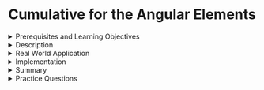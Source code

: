 # Cumulative for the  Angular Elements
<details><summary>Prerequisites and Learning Objectives</summary>

# Prerequisites

- Sound knowledge of HTML, CSS, and JavaScript.
- The basic idea of the MVC (Model-View-Controller) architecture.
- Basic knowledge about TypeScript.


# Learning Objectives

- To define Angular Elements.
</details>
<details><summary>Description</summary>

# Description

### Angular Elements

Angular elements are used to package Angular components as custom elements, a web standard for defining new HTML elements.

- A registry is maintained by the browser to keep track of all the custom elements.
- The registry is mapped to a JavaScript class which controls the behaviour and output of the element.
- Angular elements are part of the `@angular/elements` package.
- `createCustomElement()` function is used to create a custom element.

### Advantages of using Angular Elements.

1. Code Reusability: Angular components can be used in other frameworks and libraries, such as React and Vue etc.
2. Using Angular on Serve Side: Angular which is a front-end framework can be added to the project's backend.
3. Publish parts of the Application: Angular elements can be used to develop and publish parts of an application independently.
</details>
<details><summary>Real World Application</summary>

# Real World Application

Real World applications of Angular elements :

1. Put an Angular component inside other JavaScript Libraries/Frameworks like React and Vue.
2. Passing data from Vue and react into the Angular Component.
3. Use the Angular 14 component in an AngularJS app.
</details>
<details><summary>Implementation</summary> 

# Implementation

Create a new component named universe.

```properties
ng generate component universe
```

universe.component.html:

```html
<p>Universe is Infinite</p>
```

Installing  web components for browser Compatability:

```properties
npm install @webcomponents/custom-elements --save
```

Importing modules in polyphiss.ts

```ts
import '@webcomponents/custom-elements/src/native-shim'
import '@webcomponents/custom-elements/custom-elements.min'  
```

**Converting component to the custom element:**

1. Importing `Injector` from `@angular/core`
2. Importing `createCustomElement` from `@angular/elements`.
3. Adding UniverseComponent to entryComponets in NgModule.
4. Adding Injector to the contractor.
5. Implementing `ngDoBootStrap()`
6. Passing UniverseComponent to `createCustomElement()` method.
7.  This method serves as a bridge to convert angular components to custom elements and deal with native DOM API.
8.  Registering it by using `customElemnts.define()`.


app.module.ts
```ts
import { NgModule, Injector } from '@angular/core';
import { BrowserModule } from '@angular/platform-browser';
import {createCustomElement} from '@angular/elements';
import { AppComponent } from './app.component';
import { UniverseComponent } from './universe/universe.component';


@NgModule({
  declarations: [
    AppComponent,
    UniverseComponent,
  ],
  imports: [
    BrowserModule,
    FormsModule
  ],
  entryComponents:[UniverseComponent],
  providers: [],
  bootstrap: []
})
export class AppModule { 
  constructor(private injector: Injector) {}
  ngDoBootstrap(){
    const el = createCustomElement(UniverseComponent, {injector: this.injector});
    customElements.define('app-universe', el);
  }
}

```

9. Adding `<app-universe>` tag directly in index.html.

```html
<app-universe></app-universe>
```

HTML page:

![Angular Element](/modules_new/resources/AngularElements.png)






</details>
<details><summary>Summary</summary> 

# Summary

- Angular elements are used to convert Angular components into custom elements.
- `createCustomElement()` method of `@angular/elements` package is used to convert an Angular compoennt to custom element.
- Custom elements in Angular can be used in Angular JS, Vue and React.
</details>
<details><summary>Practice Questions</summary>

[Practice Questions](./Quiz.gift)</details>
